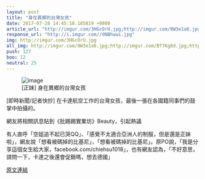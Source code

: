 ```yaml
---
layout: post
title: "身在異鄉的台灣女孩"
date: 2017-07-28 14:45:10.185819 +0800
article_url: "http://imgur.com/3HGcOrU.jpg;http://imgur.com/8W3e1a6.jpg;http://imgur.com/BT7Kg8d.jpg;http://imgur.com/qteuhcS.jpg;http://imgur.com/Q54EbHi.jpg;http://imgur.com/G21tixZ.jpg;http://imgur.com/XrI3FG2.jpg;http://imgur.com/H4kxP8i.jpg"
response_url: "http://i.imgur.com//dNBhwwi.jpg"
img: http://imgur.com/3HGcOrU.jpg
all_img: http://imgur.com/8W3e1a6.jpg;http://imgur.com/BT7Kg8d.jpg;http://imgur.com/qteuhcS.jpg;http://imgur.com/Q54EbHi.jpg;http://imgur.com/G21tixZ.jpg;http://imgur.com/XrI3FG2.jpg;http://imgur.com/H4kxP8i.jpg;http://i.imgur.com//dNBhwwi.jpg
push: 127
boo: 12
neutral: 25
---
```


<figure>
<img src="http://imgur.com/3HGcOrU.jpg" alt="image">
<figcaption>
[正妹] 身在異鄉的台灣女孩
</figcaption>
</figure>



[即時新聞/記者快抄] 在卡達航空工作的台灣女孩，最後一張在各國籍同事們的鼓掌中拍攝的。

網友將相關訊息貼到《批踢踢實業坊》Beauty，引起熱議

有人直呼「空姐追不起已哭QQ」、「感覺不太適合亞洲人的制服，但是還是正妹啦」，網友說「想看被碼掉的比基尼」，「想看被碼掉的比基尼」。原PO說，「我是分享這個女生給大家，facebook.com/chiehsu1018」，也有網友認為，「不好意思，請問一下，卡達之後還會促銷嗎，想去德國」

<a href = "https://www.ptt.cc/bbs/Beauty/M.1500903734.A.105.html">原文連結</a>

